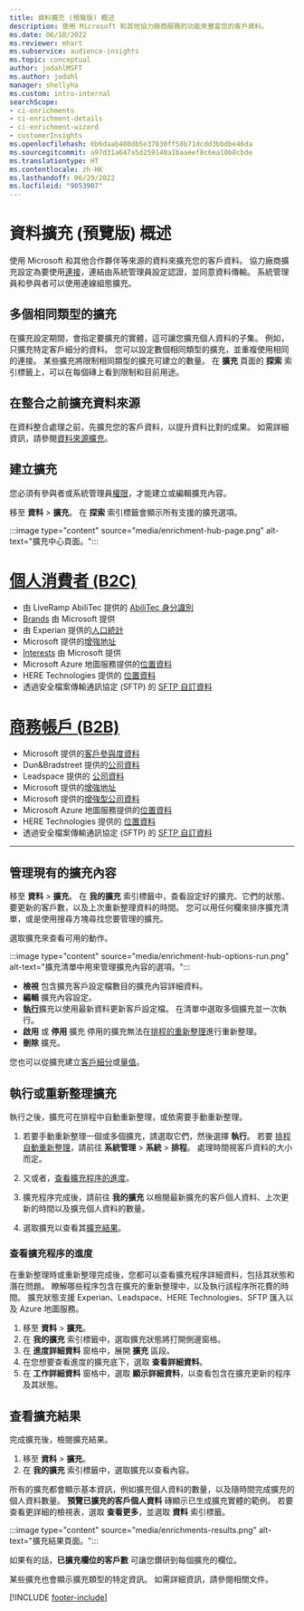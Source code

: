 ```yaml
---
title: 資料擴充 (預覽版) 概述
description: 使用 Microsoft 和其他協力廠商服務的功能來豐富您的客戶資料。
ms.date: 06/10/2022
ms.reviewer: mhart
ms.subservice: audience-insights
ms.topic: conceptual
author: jodahlMSFT
ms.author: jodahl
manager: shellyha
ms.custom: intro-internal
searchScope:
- ci-enrichments
- ci-enrichment-details
- ci-enrichment-wizard
- customerInsights
ms.openlocfilehash: 6b6daab480db5e37830ff58b71dcdd3bbdbe46da
ms.sourcegitcommit: a97d31a647a5d259140a1baaeef8c6ea10b8cbde
ms.translationtype: HT
ms.contentlocale: zh-HK
ms.lasthandoff: 06/29/2022
ms.locfileid: "9053907"
---
```

# <a name="data-enrichment-preview-overview"></a>資料擴充 (預覽版) 概述

使用 Microsoft 和其他合作夥伴等來源的資料來擴充您的客戶資料。 協力廠商擴充設定為要使用[連接](connections.md)，連結由系統管理員設定認證，並同意資料傳輸。 系統管理員和參與者可以使用連線組態擴充。  

## <a name="multiple-enrichments-of-the-same-type"></a>多個相同類型的擴充

在擴充設定期間，會指定要擴充的實體，這可讓您擴充個人資料的子集。 例如，只擴充特定客戶細分的資料。 您可以設定數個相同類型的擴充，並重複使用相同的連接。 某些擴充將限制相同類型的擴充可建立的數量。 在 **擴充** 頁面的 **探索** 索引標籤上，可以在每個磚上看到限制和目前用途。

## <a name="enrich-data-sources-before-unification"></a>在整合之前擴充資料來源

在資料整合處理之前，先擴充您的客戶資料，以提升資料比對的成果。 如需詳細資訊，請參閱[資料來源擴充](data-sources-enrichment.md)。

## <a name="create-an-enrichment"></a>建立擴充

您必須有參與者或系統管理員[權限](permissions.md)，才能建立或編輯擴充內容。

移至 **資料** > **擴充**。 在 **探索** 索引標籤會顯示所有支援的擴充選項。

:::image type="content" source="media/enrichment-hub-page.png" alt-text="擴充中心頁面。":::

# <a name="individual-consumers-b-to-c"></a>[個人消費者 (B2C)](#tab/b2c)

- 由 LiveRamp AbiliTec 提供的 [AbiliTec 身分識別](enrichment-liveramp.md)
- [Brands](enrichment-microsoft.md) 由 Microsoft 提供
- 由 Experian 提供的[人口統計](enrichment-experian.md)
- Microsoft 提供的[增強地址](enrichment-enhanced-addresses.md)
- [Interests](enrichment-microsoft.md) 由 Microsoft 提供
- Microsoft Azure 地圖服務提供的[位置資料](enrichment-azure-maps.md)
- HERE Technologies 提供的 [位置資料](enrichment-here.md)
- 透過安全檔案傳輸通訊協定 (SFTP) 的 [SFTP 自訂資料](enrichment-SFTP-custom-import.md)

# <a name="business-accounts-b-to-b"></a>[商務帳戶 (B2B)](#tab/b2b)

- Microsoft 提供的[客戶參與度資料](enrichment-office.md)
- Dun&Bradstreet 提供的[公司資料](enrichment-dnb.md)
- Leadspace 提供的 [公司資料](enrichment-leadspace.md)
- Microsoft 提供的[增強地址](enrichment-enhanced-addresses.md)
- Microsoft 提供的[增強型公司資料](enrichment-enhanced-company-data.md)
- Microsoft Azure 地圖服務提供的[位置資料](enrichment-azure-maps.md)
- HERE Technologies 提供的 [位置資料](enrichment-here.md)
- 透過安全檔案傳輸通訊協定 (SFTP) 的 [SFTP 自訂資料](enrichment-SFTP-custom-import.md)

---

## <a name="manage-existing-enrichments"></a>管理現有的擴充內容

移至 **資料** > **擴充**。 在 **我的擴充** 索引標籤中，查看設定好的擴充、它們的狀態、要更新的客戶數，以及上次重新整理資料的時間。 您可以用任何欄來排序擴充清單，或是使用搜尋方塊尋找您要管理的擴充。

選取擴充來查看可用的動作。

:::image type="content" source="media/enrichment-hub-options-run.png" alt-text="擴充清單中用來管理擴充內容的選項。":::

- **檢視** 包含擴充客戶設定檔數目的擴充內容詳細資料。
- **編輯** 擴充內容設定。
- [**執行**](#run-or-refresh-enrichments)擴充以使用最新資料更新客戶設定檔。 在清單中選取多個擴充並一次執行。
- **啟用** 或 **停用** 擴充 停用的擴充無法在[排程的重新整理](system.md#schedule-tab)進行重新整理。
- **刪除** 擴充。

您也可以從擴充建立[客戶細分](segments.md)或[量值](measures.md)。

## <a name="run-or-refresh-enrichments"></a>執行或重新整理擴充

執行之後，擴充可在排程中自動重新整理，或依需要手動重新整理。

1. 若要手動重新整理一個或多個擴充，請選取它們，然後選擇 **執行**。 若要 [排程自動重新整理](system.md#schedule-tab)，請前往 **系統管理** > **系統** > **排程**。 處理時間視客戶資料的大小而定。

1. 又或者，[查看擴充程序的進度](#see-the-progress-of-the-enrichment-process)。

1. 擴充程序完成後，請前往 **我的擴充** 以檢閱最新擴充的客戶個人資料、上次更新的時間以及擴充個人資料的數量。

1. 選取擴充以查看其[擴充結果](#view-enrichment-results)。

### <a name="see-the-progress-of-the-enrichment-process"></a>查看擴充程序的進度

在重新整理時或重新整理完成後，您都可以查看擴充程序詳細資料，包括其狀態和潛在問題。 瞭解哪些程序包含在擴充的重新整理中，以及執行該程序所花費的時間。 擴充狀態支援 Experian、Leadspace、HERE Technologies、SFTP 匯入以及 Azure 地圖服務。

1. 移至 **資料** > **擴充**。
1. 在 **我的擴充** 索引標籤中，選取擴充狀態將打開側邊窗格。
1. 在 **進度詳細資料** 窗格中，展開 **擴充** 區段。
1. 在您想要查看進度的擴充底下，選取 **查看詳細資料**。
1. 在 **工作詳細資料** 窗格中，選取 **顯示詳細資料**，以查看包含在擴充更新的程序及其狀態。

## <a name="view-enrichment-results"></a>查看擴充結果

完成擴充後，檢閱擴充結果。

1. 移至 **資料** > **擴充**。
1. 在 **我的擴充** 索引標籤中，選取擴充以查看內容。

所有的擴充都會顯示基本資訊，例如擴充個人資料的數量，以及隨時間完成擴充的個人資料數量。 **預覽已擴充的客戶個人資料** 磚顯示已生成擴充實體的範例。 若要查看更詳細的檢視表，選取 **查看更多**，並選取 **資料** 索引標籤。

:::image type="content" source="media/enrichments-results.png" alt-text="擴充結果頁面。":::

如果有的話，**已擴充欄位的客戶數** 可讓您鑽研到每個擴充的欄位。

某些擴充也會顯示擴充類型的特定資訊。 如需詳細資訊，請參閱相關文件。

[!INCLUDE [footer-include](includes/footer-banner.md)]
